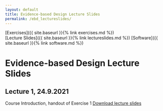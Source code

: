 ```yaml
---
layout: default
title: Evidence-based Design Lecture Slides
permalink: /ebd_lectureslides/
---
```

[Exercises]({{ site.baseurl }}{% link exercises.md %})\
[Lecture Slides]({{ site.baseurl }}{% link lectureslides.md %})
[Software]({{ site.baseurl }}{% link software.md %})

# Evidence-based Design Lecture Slides

## Lecture 1, 24.9.2021
Course Introduction, handout of Exercise 1
[Download lecture slides](https://polybox.ethz.ch/index.php/s/yzSWGNy0lxJWRru)
